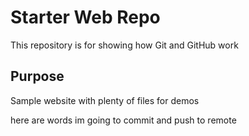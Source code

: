 # Starter Web Repo

This repository is for showing how Git and GitHub work

## Purpose

Sample website with plenty of files for demos

here are words im going to commit and push to remote